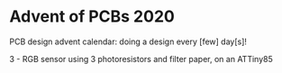# Advent of PCBs 2020
PCB design advent calendar: doing a design every [few] day[s]!

3 - RGB sensor using 3 photoresistors and filter paper, on an ATTiny85